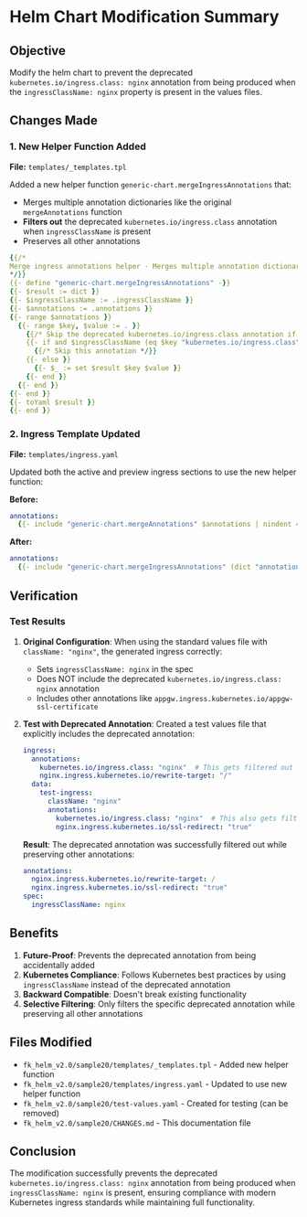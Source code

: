 # Helm Chart Modification Summary

## Objective
Modify the helm chart to prevent the deprecated `kubernetes.io/ingress.class: nginx` annotation from being produced when the `ingressClassName: nginx` property is present in the values files.

## Changes Made

### 1. New Helper Function Added
**File:** `templates/_templates.tpl`

Added a new helper function `generic-chart.mergeIngressAnnotations` that:
- Merges multiple annotation dictionaries like the original `mergeAnnotations` function
- **Filters out** the deprecated `kubernetes.io/ingress.class` annotation when `ingressClassName` is present
- Preserves all other annotations

```yaml
{{/*
Merge ingress annotations helper - Merges multiple annotation dictionaries but excludes deprecated kubernetes.io/ingress.class when ingressClassName is present
*/}}
{{- define "generic-chart.mergeIngressAnnotations" -}}
{{- $result := dict }}
{{- $ingressClassName := .ingressClassName }}
{{- $annotations := .annotations }}
{{- range $annotations }}
  {{- range $key, $value := . }}
    {{/* Skip the deprecated kubernetes.io/ingress.class annotation if ingressClassName is present */}}
    {{- if and $ingressClassName (eq $key "kubernetes.io/ingress.class") }}
      {{/* Skip this annotation */}}
    {{- else }}
      {{- $_ := set $result $key $value }}
    {{- end }}
  {{- end }}
{{- end }}
{{- toYaml $result }}
{{- end }}
```

### 2. Ingress Template Updated
**File:** `templates/ingress.yaml`

Updated both the active and preview ingress sections to use the new helper function:

**Before:**
```yaml
annotations:
  {{- include "generic-chart.mergeAnnotations" $annotations | nindent 4 }}
```

**After:**
```yaml
annotations:
  {{- include "generic-chart.mergeIngressAnnotations" (dict "annotations" $annotations "ingressClassName" $ingressConfig.className) | nindent 4 }}
```

## Verification

### Test Results
1. **Original Configuration**: When using the standard values file with `className: "nginx"`, the generated ingress correctly:
   - Sets `ingressClassName: nginx` in the spec
   - Does NOT include the deprecated `kubernetes.io/ingress.class: nginx` annotation
   - Includes other annotations like `appgw.ingress.kubernetes.io/appgw-ssl-certificate`

2. **Test with Deprecated Annotation**: Created a test values file that explicitly includes the deprecated annotation:
   ```yaml
   ingress:
     annotations:
       kubernetes.io/ingress.class: "nginx"  # This gets filtered out
       nginx.ingress.kubernetes.io/rewrite-target: "/"
     data:
       test-ingress:
         className: "nginx"
         annotations:
           kubernetes.io/ingress.class: "nginx"  # This also gets filtered out
           nginx.ingress.kubernetes.io/ssl-redirect: "true"
   ```

   **Result**: The deprecated annotation was successfully filtered out while preserving other annotations:
   ```yaml
   annotations:
     nginx.ingress.kubernetes.io/rewrite-target: /
     nginx.ingress.kubernetes.io/ssl-redirect: "true"
   spec:
     ingressClassName: nginx
   ```

## Benefits

1. **Future-Proof**: Prevents the deprecated annotation from being accidentally added
2. **Kubernetes Compliance**: Follows Kubernetes best practices by using `ingressClassName` instead of the deprecated annotation
3. **Backward Compatible**: Doesn't break existing functionality
4. **Selective Filtering**: Only filters the specific deprecated annotation while preserving all other annotations

## Files Modified

- `fk_helm_v2.0/sample20/templates/_templates.tpl` - Added new helper function
- `fk_helm_v2.0/sample20/templates/ingress.yaml` - Updated to use new helper function
- `fk_helm_v2.0/sample20/test-values.yaml` - Created for testing (can be removed)
- `fk_helm_v2.0/sample20/CHANGES.md` - This documentation file

## Conclusion

The modification successfully prevents the deprecated `kubernetes.io/ingress.class: nginx` annotation from being produced when `ingressClassName: nginx` is present, ensuring compliance with modern Kubernetes ingress standards while maintaining full functionality.
